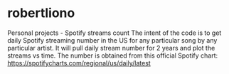 # robertliono
Personal projects - Spotify streams count
The intent of the code is to get daily Spotify streaming number in the US for any particular song by any particular artist.
It will pull daily stream number for 2 years and plot the streams vs time.
The number is obtained from this official Spotify chart: https://spotifycharts.com/regional/us/daily/latest
